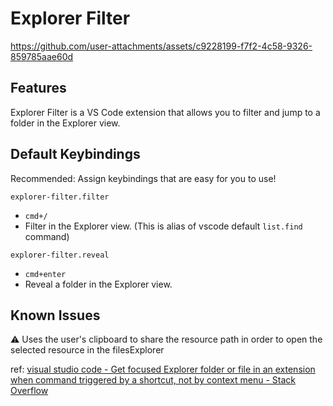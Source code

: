 # Explorer Filter

https://github.com/user-attachments/assets/c9228199-f7f2-4c58-9326-859785aae60d

## Features

Explorer Filter is a VS Code extension that allows you to filter and jump to a folder in the Explorer view.

## Default Keybindings

Recommended: Assign keybindings that are easy for you to use!

`explorer-filter.filter`

- `cmd+/`
- Filter in the Explorer view. (This is alias of vscode default `list.find` command)

`explorer-filter.reveal`

- `cmd+enter`
- Reveal a folder in the Explorer view.

## Known Issues

⚠️ Uses the user's clipboard to share the resource path in order to open the selected resource in the filesExplorer

ref:
[visual studio code \- Get focused Explorer folder or file in an extension when command triggered by a shortcut, not by context menu \- Stack Overflow](https://stackoverflow.com/questions/62945928/get-focused-explorer-folder-or-file-in-an-extension-when-command-triggered-by-a)
